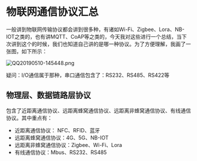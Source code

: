 # 物联网通信协议汇总

一般讲到物联网传输协议都会讲到很多种，有诸如Wi-Fi、Zigbee、Lora、NB-IOT之类的，也有讲MQTT、CoAP等之类的，今天我对这些进行一个总结，当下次讲到这个的时候，我们也知道自己讲的是哪一种协议。为了方便理解，我画了一张图，如下所示：

![QQ20190510-145448.png](https://upload-images.jianshu.io/upload_images/5637154-1633fba00ea276d0.png?imageMogr2/auto-orient/strip%7CimageView2/2/w/1240)

疑问：I/O通信属于那种，串口通信包含了：RS232、RS485、RS422等

## 物理层、数据链路层协议

包含了近距离通信协议、远距离蜂窝通信协议、远距离非蜂窝通信协议、有线通信协议。其中重点有：

- 近距离通信协议： NFC、RFID、蓝牙
- 远距离蜂窝通信协议：4G、5G、NB-IOT
- 远距离非蜂窝通信协议：Zigbee、Wi-Fi、Lora
- 有线通信协议：Mbus、RS232、RS485
